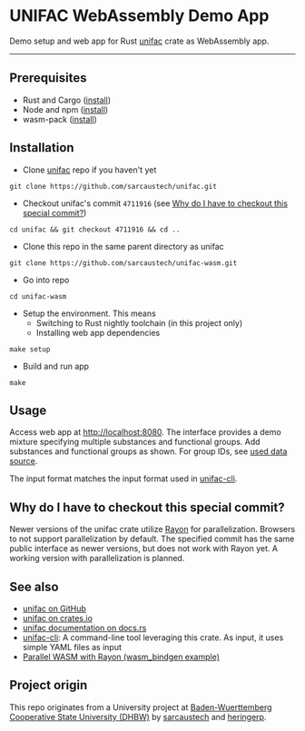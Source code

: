 # UNIFAC WebAssembly Demo App

Demo setup and web app for Rust [unifac](https://github.com/sarcaustech/unifac) crate as WebAssembly app.

---

## Prerequisites
- Rust and Cargo ([install](https://doc.rust-lang.org/cargo/getting-started/installation.html))
- Node and npm ([install](https://docs.npmjs.com/downloading-and-installing-node-js-and-npm))
- wasm-pack ([install](https://rustwasm.github.io/wasm-pack/installer/))

## Installation
- Clone [unifac](https://github.com/sarcaustech/unifac) repo if you haven't yet
```
git clone https://github.com/sarcaustech/unifac.git
```
- Checkout unifac's commit `4711916` (see [Why do I have to checkout this special commit?](#why-do-i-have-to-checkout-this-special-commit))
```
cd unifac && git checkout 4711916 && cd ..
```
- Clone this repo in the same parent directory as unifac 
```
git clone https://github.com/sarcaustech/unifac-wasm.git
```
- Go into repo 
```
cd unifac-wasm
```
- Setup the environment. This means 
  - Switching to Rust nightly toolchain (in this project only)
  - Installing web app dependencies
```
make setup
```
- Build and run app
```
make
```

## Usage

Access web app at [http://localhost:8080](http://localhost:8080). The interface provides a demo mixture specifying multiple substances and functional groups. Add substances and functional groups as shown. For group IDs, see [used data source](http://www.ddbst.com/published-parameters-unifac.html).

The input format matches the input format used in [unifac-cli](https://github.com/sarcaustech/unifac-cli).

## Why do I have to checkout this special commit?

Newer versions of the unifac crate utilize [Rayon](https://crates.io/crates/rayon) for parallelization. Browsers to not support parallelization by default. The specified commit has the same public interface as newer versions, but does not work with Rayon yet. A working version with parallelization is planned.

## See also
- [unifac on GitHub](https://github.com/sarcaustech/unifac)
- [unifac on crates.io](https://crates.io/crates/unifac)
- [unifac documentation on docs.rs](https://docs.rs/unifac)
- [unifac-cli](https://github.com/sarcaustech/unifac-cli): A command-line tool leveraging this crate. As input, it uses simple YAML files as input
- [Parallel WASM with Rayon (wasm_bindgen example)](https://rustwasm.github.io/docs/wasm-bindgen/examples/raytrace.html)

## Project origin
This repo originates from a University project at [Baden-Wuerttemberg Cooperative State University (DHBW)](https://www.dhbw.de/english/home) by [sarcaustech](https://github.com/sarcaustech) and [heringerp](https://github.com/heringerp).


